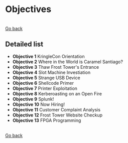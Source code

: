 # Objectives

<br>[Go back](README.md)

## Detailed list

* **Objective 1** KringleCon Orientation
* **Objective 2** Where in the World is Caramel Santiago?
* **Objective 3** Thaw Frost Tower's Entrance
* **Objective 4** Slot Machine Investiation
* **Objective 5** Strange USB Device
* **Objective 6** Shellcode Primer
* **Objective 7** Printer Exploitation
* **Objective 8** Kerberoasting on an Open Fire
* **Objective 9** Splunk!
* **Objective 10** Now Hiring!
* **Objective 11** Customer Complaint Analysis
* **Objective 12** Frost Tower Website Checkup 
* **Objective 13** FPGA Programming

<br>[Go back](README.md)
